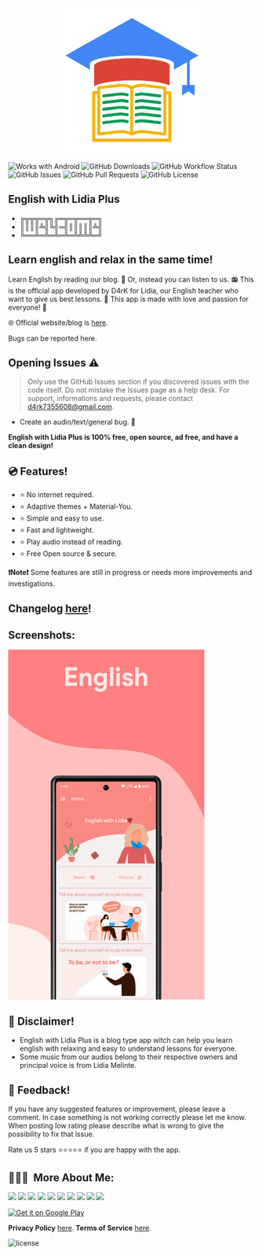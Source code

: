 <p align="center">
<img src="/app/src/main/play/listings/en-US/graphics/ic_launcher-playstore.png" width="300">
</p>

![Works with Android](https://img.shields.io/badge/Made%20for-Android-lime?style=for-the-badge&logo=android)
![GitHub Downloads](https://img.shields.io/github/downloads/D4rK7355608/com.d4rk.englishwithlidia.plus/total?color=green&style=for-the-badge&logo=github)
![GitHub Workflow Status](https://img.shields.io/github/workflow/status/D4rK7355608/com.d4rk.englishwithlidia.plus/Android%20CI/master?style=for-the-badge&logo=github)
![GitHub Issues](https://img.shields.io/github/issues/D4rK7355608/com.d4rk.englishwithlidia.plus?style=for-the-badge&logo=github)
![GitHub Pull Requests](https://img.shields.io/github/issues-pr/D4rK7355608/com.d4rk.englishwithlidia.plus?style=for-the-badge&logo=github)
![GitHub License](https://img.shields.io/github/license/D4rK7355608/com.d4rk.englishwithlidia.plus?style=for-the-badge&logo=github)

## English with Lidia Plus

- ╔╦╦╦═╦╗╔═╦═╦══╦═╗
- ║║║║╩╣╚╣═╣║║║║║╩╣
- ╚══╩═╩═╩═╩═╩╩╩╩═╝

## Learn english and relax in the same time!

Learn English by reading our blog. 📗 Or, instead you can listen to us. 📻 This is the official app developed by D4rK for Lidia, our English teacher who want to give us best lessons. 📖
This app is made with love and passion for everyone! 💖

🌐 Official website/blog is [here](https://sites.google.com/view/englishwithlidia/home).

Bugs can be reported here.

## Opening Issues :warning:

> Only use the GitHub Issues section if you discovered issues with the code itself. Do not mistake the Issues page as a help desk.
> For support, informations and requests, please contact <d4rk7355608@gmail.com>.

- Create an audio/text/general bug. 🐞

__English with Lidia Plus is 100% free, open source, ad free, and have a clean design!__

## 💿 Features!
- ⭐️ No internet required.
- ⭐️ Adaptive themes + Material-You.
- ⭐️ Simple and easy to use.
- ⭐️ Fast and lightweight.
- ⭐️ Play audio instead of reading.
- ⭐️ Free Open source & secure.

__❗️Note❗️__ Some features are still in progress or needs more improvements and investigations.

## Changelog [here](https://raw.githubusercontent.com/D4rK7355608/com.d4rk.englishwithlidia.plus/master/CHANGELOG.md)!

## Screenshots:

<img src="/app/src/main/play/listings/en-US/graphics/phone-screenshots/1-screenshot_main.png"  width="400">

## 🛑 Disclaimer!
- English with Lidia Plus is a blog type app witch can help you learn english with relaxing and easy to understand lessons for everyone.
- Some music from our audios belong to their respective owners and principal voice is from Lidia Melinte.

## 💬 Feedback!
If you have any suggested features or improvement, please leave a comment. In case something is not working correctly please let me know. When posting low rating please describe what is wrong to give the possibility to fix that issue.

Rate us 5 stars ⭐⭐⭐⭐⭐ if you are happy with the app.

## 👨🏻‍💻 &nbsp;More About Me:
<a href="mailto:d4rk7355608@gmail.com"><img src="https://img.shields.io/badge/d4rk7355608@gmail.com-red?style=for-the-badge&logo=gmail&logoColor=white"/></a>
<a href="https://developers.google.com/profile/u/D4rK7355608"><img src="https://img.shields.io/badge/Android%20Developers-white?style=for-the-badge&logo=android"/></a>
<a href="https://forum.xda-developers.com/m/d4rk7355608.10095012/"><img src="https://img.shields.io/badge/XDA%20Developers-grey?style=for-the-badge&logo=xdadevelopers"/></a>
<a href="https://www.deviantart.com/d4rk7355608"><img src="https://img.shields.io/badge/DeviantArt-default?style=for-the-badge&logo=deviantart&logoColor=white"/></a>
<a href="https://gamejolt.com/@D4rK_S-A-D"><img src="https://img.shields.io/badge/GameJolt-grey?style=for-the-badge&logo=gamejolt&logoColor=white"/></a>
<a href="https://patreon.com/D4rK7355608"><img src="https://img.shields.io/endpoint.svg?url=https%3A%2F%2Fshieldsio-patreon.vercel.app%2Fapi%3Fusername%3DD4rK7355608%26type%3Dpatrons&style=for-the-badge"/></a>
<a href="https://www.paypal.me/d4rkmichaeltutorials"><img src="https://img.shields.io/badge/Paypal-white?style=for-the-badge&logo=paypal"/></a>
<a href="https://twitter.com/D4rK7355608/"><img src="https://img.shields.io/twitter/follow/D4rK7355608?color=blue&label=Twitter&logo=Twitter&style=for-the-badge"/></a>
<a href="https://www.youtube.com/c/D4rK7355608/"><img src="https://img.shields.io/youtube/channel/subscribers/UCLDi-rmSRry0pNL-oVvGJAw?color=darkred&label=D4rK&logo=youtube&logoColor=darkred&style=for-the-badge"/></a>
<a href="https://github.com/D4rK7355608/"><img src="https://img.shields.io/github/followers/D4rK7355608?color=white&logo=GitHub&style=for-the-badge"/></a>

[<img src="https://raw.githubusercontent.com/steverichey/google-play-badge-svg/master/img/en_get.svg"
alt="Get it on Google Play"
height="90">](https://play.google.com/store/apps/details?id=com.d4rk.englishwithlidia.plus)

__Privacy Policy__ [here](https://sites.google.com/view/d4rk7355608/more/apps/music-sleep-timer/privacy-policy).
__Terms of Service__ [here](https://sites.google.com/view/d4rk7355608/more/apps/music-sleep-timer/terms-of-service).

![license](https://imgur.com/QQlcEVT.png)
